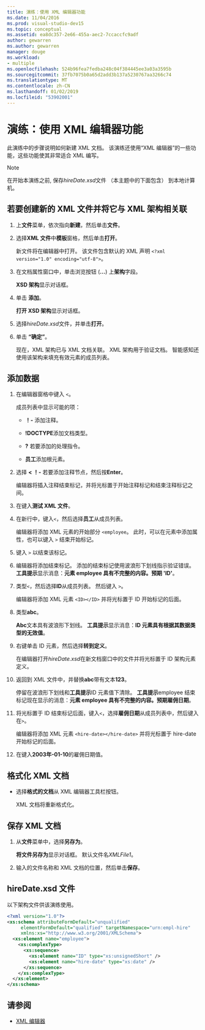 ```yaml
---
title: 演练：使用 XML 编辑器功能
ms.date: 11/04/2016
ms.prod: visual-studio-dev15
ms.topic: conceptual
ms.assetid: ea8dc357-2e66-455a-aec2-7ccaccfc9adf
author: gewarren
ms.author: gewarren
manager: douge
ms.workload:
- multiple
ms.openlocfilehash: 524b96fea7fedba248c04f384445ee3a03a3595b
ms.sourcegitcommit: 37fb7075b0a65d2add3b137a5230767aa3266c74
ms.translationtype: MT
ms.contentlocale: zh-CN
ms.lasthandoff: 01/02/2019
ms.locfileid: "53902001"
---
```

# <a name="walkthrough-use-xml-editor-features"></a>演练：使用 XML 编辑器功能

此演练中的步骤说明如何新建 XML 文档。 该演练还使用“XML 编辑器”的一些功能，这些功能使其非常适合 XML 编写。

> [!NOTE]
> 在开始本演练之前, 保存*hireDate.xsd*文件 （本主题中的下面包含） 到本地计算机。

## <a name="to-create-a-new-xml-file-and-associate-it-with-an-xml-schema"></a>若要创建新的 XML 文件并将它与 XML 架构相关联

1.  上**文件**菜单，依次指向**新建**，然后单击**文件**。

2.  选择**XML 文件**中**模板**窗格，然后单击**打开**。

     新文件将在编辑器中打开。 该文件包含默认的 XML 声明 `<?xml version="1.0" encoding="utf-8">`。

3.  在文档属性窗口中，单击浏览按钮 (**...**) 上**架构**字段。

     **XSD 架构**显示对话框。

4.  单击 **添加**。

     **打开 XSD 架构**显示对话框。

5.  选择*hireDate.xsd*文件，并单击**打开**。

6.  单击 **“确定”**。

     现在，XML 架构已与 XML 文档关联。 XML 架构用于验证文档。 智能感知还使用该架构来填充有效元素的成员列表。

## <a name="to-add-data"></a>添加数据

1.  在编辑器窗格中键入 `<`。

     成员列表中显示可能的项：

    -   **！-** 添加注释。

    -   **!DOCTYPE**添加文档类型。

    -   **?** 若要添加的处理指令。

    -   **员工**添加根元素。

2.  选择 **< ！-** 若要添加注释节点，然后按**Enter**。

     编辑器将插入注释结束标记，并将光标置于开始注释标记和结束注释标记之间。

3.  在键入**测试 XML 文件**。

4.  在新行中，键入`<`，然后选择**员工**从成员列表。

     编辑器将添加 XML 元素的开始部分 `<employee`。 此时，可以在元素中添加属性，也可以键入 `>` 结束开始标记。

5.  键入 `>` 以结束该标记。

6.  编辑器将添加结束标记。 添加的结束标记使用波浪形下划线指示验证错误。 **工具提示**显示消息：**元素 employee 具有不完整的内容。预期 'ID'**。

7.  类型`<`，然后选择**ID**从成员列表。 然后键入 `>`。

     编辑器将添加 XML 元素 `<ID></ID>` 并将光标置于 ID 开始标记的后面。

8.  类型**abc**。

     **Abc**文本具有波浪形下划线。 **工具提示**显示消息：**ID 元素具有根据其数据类型的无效值**。

9. 右键单击 ID 元素，然后选择**转到定义**。

     在编辑器打开*hireDate.xsd*在新文档窗口中的文件并将光标置于 ID 架构元素定义。

10. 返回到 XML 文件中，并替换**abc**带有文本**123**。

     停留在波浪形下划线和**工具提示**ID 元素值下清除。 **工具提示**employee 结束标记现在显示的消息：**元素 employee 具有不完整的内容。预期雇佣日期**。

11. 将光标置于 ID 结束标记后面，键入`<`，选择**雇佣日期**从成员列表中，然后键入在`>`。

     编辑器将添加 XML 元素 `<hire-date></hire-date>` 并将光标置于 hire-date 开始标记的后面。

12. 在键入**2003年-01-10**的雇佣日期值。

## <a name="to-format-the-xml-document"></a>格式化 XML 文档

- 选择**格式的文档**从 XML 编辑器工具栏按钮。

    XML 文档将重新格式化。

## <a name="to-save-the-xml-document"></a>保存 XML 文档

1.  从**文件**菜单中，选择**另存为**。

     **将文件另存为**显示对话框。 默认文件名*XMLFile1*。

2.  输入的文件名称和 XML 文档的位置，然后单击**保存**。

## <a name="hiredatexsd-file"></a>hireDate.xsd 文件
 以下架构文件供该演练使用。

```xml
<?xml version="1.0"?>
<xs:schema attributeFormDefault="unqualified"
     elementFormDefault="qualified" targetNamespace="urn:empl-hire"
     xmlns:xs="http://www.w3.org/2001/XMLSchema">
  <xs:element name="employee">
    <xs:complexType>
      <xs:sequence>
        <xs:element name="ID" type="xs:unsignedShort" />
        <xs:element name="hire-date" type="xs:date" />
      </xs:sequence>
    </xs:complexType>
  </xs:element>
</xs:schema>
```

## <a name="see-also"></a>请参阅

- [XML 编辑器](../xml-tools/xml-editor.md)